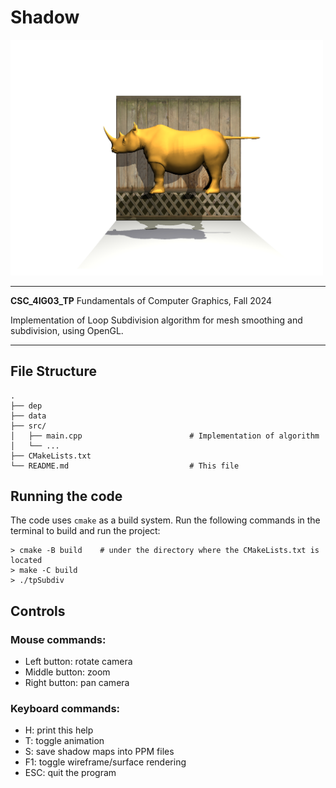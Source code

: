 # Shadow

<img src="demo/demo.png" alt="shadow" width="500"/>


---

**CSC_4IG03_TP** Fundamentals of Computer Graphics, Fall 2024

Implementation of Loop Subdivision algorithm for mesh smoothing and subdivision, using OpenGL. 

---



## File Structure

```
.
├── dep
├── data
├── src/
│   ├── main.cpp                        # Implementation of algorithm
│   └── ...
├── CMakeLists.txt
└── README.md                           # This file
```

## Running the code

The code uses `cmake` as a build system. Run the following commands in the terminal to build and run the project:

```
> cmake -B build    # under the directory where the CMakeLists.txt is located
> make -C build
> ./tpSubdiv        
```

## Controls

### Mouse commands:
- Left button: rotate camera
- Middle button: zoom
- Right button: pan camera
### Keyboard commands:
- H: print this help
- T: toggle animation
- S: save shadow maps into PPM files
- F1: toggle wireframe/surface rendering
- ESC: quit the program
